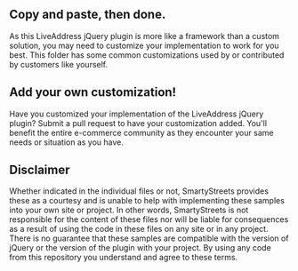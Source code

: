 Copy and paste, then done.
-----------------------

As this LiveAddress jQuery plugin is more like a framework than a custom solution,
you may need to customize your implementation to work for you best. This folder has some
common customizations used by or contributed by customers like yourself.


Add your own customization!
-----------------------

Have you customized your implementation of the LiveAddress jQuery plugin? Submit a pull
request to have your customization added. You'll benefit the entire e-commerce
community as they encounter your same needs or situation as you have.


Disclaimer
-----------------------

Whether indicated in the individual files or not, SmartyStreets provides these as a courtesy
and is unable to help with implementing these samples into your own site or project. In
other words, SmartyStreets is not responsible for the content of these files nor will be
liable for consequences as a result of using the code in these files on any site or in any
project. There is no guarantee that these samples are compatible with the version of jQuery
or the version of the plugin with your project. By using any code from this repository you
understand and agree to these terms.